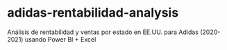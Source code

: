 # adidas-rentabilidad-analysis
Análisis de rentabilidad y ventas por estado en EE.UU. para Adidas (2020-2021) usando Power BI + Excel
